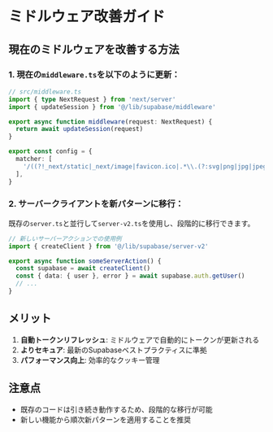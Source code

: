 # ミドルウェア改善ガイド

## 現在のミドルウェアを改善する方法

### 1. 現在の`middleware.ts`を以下のように更新：

```typescript
// src/middleware.ts
import { type NextRequest } from 'next/server'
import { updateSession } from '@/lib/supabase/middleware'

export async function middleware(request: NextRequest) {
  return await updateSession(request)
}

export const config = {
  matcher: [
    '/((?!_next/static|_next/image|favicon.ico|.*\\.(?:svg|png|jpg|jpeg|gif|webp)$).*)',
  ],
}
```

### 2. サーバークライアントを新パターンに移行：

既存の`server.ts`と並行して`server-v2.ts`を使用し、段階的に移行できます。

```typescript
// 新しいサーバーアクションでの使用例
import { createClient } from '@/lib/supabase/server-v2'

export async function someServerAction() {
  const supabase = await createClient()
  const { data: { user }, error } = await supabase.auth.getUser()
  // ...
}
```

## メリット

1. **自動トークンリフレッシュ**: ミドルウェアで自動的にトークンが更新される
2. **よりセキュア**: 最新のSupabaseベストプラクティスに準拠
3. **パフォーマンス向上**: 効率的なクッキー管理

## 注意点

- 既存のコードは引き続き動作するため、段階的な移行が可能
- 新しい機能から順次新パターンを適用することを推奨